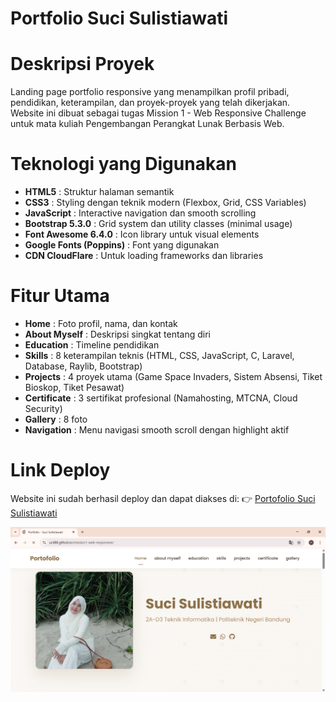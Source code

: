 # Portfolio Suci Sulistiawati

# Deskripsi Proyek
Landing page portfolio responsive yang menampilkan profil pribadi, pendidikan, keterampilan, dan proyek-proyek yang telah dikerjakan. Website ini dibuat sebagai tugas Mission 1 - Web Responsive Challenge untuk mata kuliah Pengembangan Perangkat Lunak Berbasis Web. 

# Teknologi yang Digunakan
- **HTML5**                  : Struktur halaman semantik 
- **CSS3**                   : Styling dengan teknik modern (Flexbox, Grid, CSS Variables)
- **JavaScript**             : Interactive navigation dan smooth scrolling
- **Bootstrap 5.3.0**        : Grid system dan utility classes (minimal usage)
- **Font Awesome 6.4.0**     : Icon library untuk visual elements
- **Google Fonts (Poppins)** : Font yang digunakan
- **CDN CloudFlare**         : Untuk loading frameworks dan libraries

# Fitur Utama

- **Home**         : Foto profil, nama, dan kontak
- **About Myself** : Deskripsi singkat tentang diri 
- **Education**    : Timeline pendidikan 
- **Skills**       : 8 keterampilan teknis (HTML, CSS, JavaScript, C, Laravel, Database, Raylib, Bootstrap)
- **Projects**     : 4 proyek utama (Game Space Invaders, Sistem Absensi, Tiket Bioskop, Tiket Pesawat)
- **Certificate**  : 3 sertifikat profesional (Namahosting, MTCNA, Cloud Security)
- **Gallery**      : 8 foto 
- **Navigation**   : Menu navigasi smooth scroll dengan highlight aktif

# Link Deploy
Website ini sudah berhasil deploy dan dapat diakses di:
👉 [Portofolio Suci Sulistiawati](https://ucii88.github.io/mission1-web-responsive/) 

![preview img](/preview.png)
